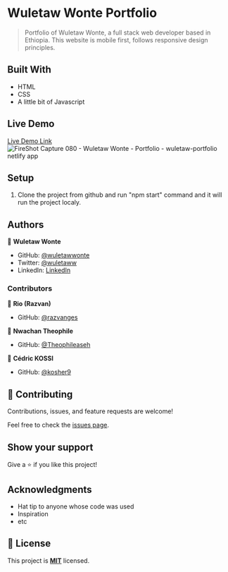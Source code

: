 
# Wuletaw Wonte Portfolio

> Portfolio of Wuletaw Wonte, a full stack web developer based in Ethiopia. This website is mobile first, follows responsive design principles.


## Built With

- HTML
- CSS
- A little bit of Javascript

## Live Demo

[Live Demo Link](https://wuletawwonte.github.io/my-portfolio)
![FireShot Capture 080 - Wuletaw Wonte - Portfolio - wuletaw-portfolio netlify app](https://user-images.githubusercontent.com/12524453/154622050-2eb4e3e9-f8fa-4664-9a60-c156c4de694b.png)


## Setup

1. Clone the project from github and run "npm start" command and it will run the project localy.


## Authors

👤 **Wuletaw Wonte**

- GitHub: [@wuletawwonte](https://github.com/wuletawwonte)
- Twitter: [@wuletaww](https://twitter.com/wuletaww)
- LinkedIn: [LinkedIn](https://linkedin.com/in/wuletaw-wonte)
### Contributors

👤 **Rio (Razvan)**
- GitHub: [@razvanges](https://github.com/razvanges)

👤 **Nwachan Theophile**
- GitHub: [@Theophileaseh](https://github.com/Theophileaseh)

👤 **Cédric KOSSI**
- GitHub: [@kosher9](https://github.com/kosher9)


## 🤝 Contributing

Contributions, issues, and feature requests are welcome!

Feel free to check the [issues page](../../issues/).

## Show your support

Give a ⭐️ if you like this project!

## Acknowledgments

- Hat tip to anyone whose code was used
- Inspiration
- etc

## 📝 License

This project is **[MIT](./LICENSE.md)** licensed.

